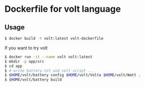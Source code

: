 # Dockerfile for volt language

## Usage

```bash
$ docker build -t volt:latest volt-dockerfile
```

If you want to try volt

```bash
$ docker run -it --name volt volt:latest
$ mkdir -p app/src
$ cd app
$ # write battery.txt and volt script ...
$ $HOME/volt/battery config $HOME/volt/Volta $HOME/volt/Watt .
$ $HOME/volt/battery build
```
